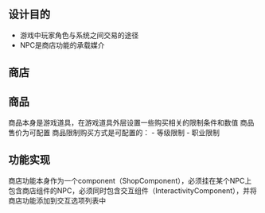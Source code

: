 # 

## 设计目的

- 游戏中玩家角色与系统之间交易的途径
- NPC是商店功能的承载媒介

## 商店

## 商品

商品本身是游戏道具，在游戏道具外层设置一些购买相关的限制条件和数值
商品售价为可配置
商品限制购买方式是可配置的：
    - 等级限制
    - 职业限制

## 功能实现

商店功能本身作为一个component（ShopComponent），必须挂在某个NPC上
包含商店组件的NPC，必须同时包含交互组件（InteractivityComponent），并将商店功能添加到交互选项列表中
